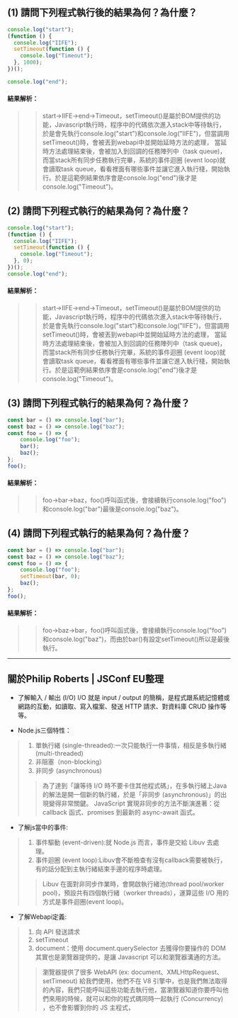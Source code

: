 ## (1) 請問下列程式執行後的結果為何？為什麼？

```js
console.log("start");
(function () {
  console.log("IIFE");
  setTimeout(function () {
    console.log("Timeout");
  }, 1000);
})();

console.log("end");
```

#### 結果解析：
>>start→IIFE→end→Timeout，setTimeout()是屬於BOM提供的功能，Javascript執行時，程序中的代碼依次進入stack中等待執行，
於是會先執行console.log("start")和console.log("IIFE")，但當調用setTimeout()時，會被丟到webapi中並開始延時方法的處理，
當延時方法處理結束後，會被加入到回調的任務陣列中（task queue)，而當stack所有同步任務執行完畢，系統的事件迴圈 (event loop)就會讀取task queue，看看裡面有哪些事件並讓它進入執行棧，開始執行。於是這範例結果依序會是console.log("end")後才是console.log("Timeout")。

## (2) 請問下列程式執行的結果為何？為什麼？

```js
console.log("start");
(function () {
  console.log("IIFE");
  setTimeout(function () {
    console.log("Timeout");
  }, 0);
})();
console.log("end");
```

#### 結果解析：
>>start→IIFE→end→Timeout，setTimeout()是屬於BOM提供的功能，Javascript執行時，程序中的代碼依次進入stack中等待執行，
於是會先執行console.log("start")和console.log("IIFE")，但當調用setTimeout()時，會被丟到webapi中並開始延時方法的處理，
當延時方法處理結束後，會被加入到回調的任務陣列中（task queue)，而當stack所有同步任務執行完畢，系統的事件迴圈 (event loop)就會讀取task queue，看看裡面有哪些事件並讓它進入執行棧，開始執行。於是這範例結果依序會是console.log("end")後才是console.log("Timeout")。

## (3) 請問下列程式執行的結果為何？為什麼？

```js
const bar = () => console.log("bar");
const baz = () => console.log("baz");
const foo = () => {
    console.log("foo");
    bar();
    baz();
};
foo();
```

#### 結果解析：
>>foo→bar→baz，foo()呼叫函式後，會接續執行console.log("foo")和console.log("bar")最後是console.log("baz")。

## (4) 請問下列程式執行的結果為何？為什麼？

```js
const bar = () => console.log("bar");
const baz = () => console.log("baz");
const foo = () => {
    console.log("foo");
    setTimeout(bar, 0);
    baz();
};
foo();
```

#### 結果解析：
>>foo→baz→bar，foo()呼叫函式後，會接續執行console.log("foo")和console.log("baz")，而由於bar()有設定setTimeout()所以是最後執行。

*****
## 關於Philip Roberts | JSConf EU整理
* 了解輸入 / 輸出 (I/O)
I/O 就是 input / output 的簡稱，是程式跟系統記憶體或網路的互動，如讀取、寫入檔案、發送 HTTP 請求、對資料庫 CRUD 操作等等。

* Node.js三個特性：
>1. 單執行緒 (single-threaded):一次只能執行一件事情，相反是多執行緒 (multi-threaded)
>2. 非阻塞（non-blocking） 
>3. 非同步 (asynchronous) 
>>為了達到「讓等待 I/O 時不要卡住其他程式碼」，在多執行緒上Java的解法是開一個新的執行緒，於是「非同步 (asynchronous)」的出現變得非常關鍵。
>JavaScript 實現非同步的方法不斷演進著：從 callback 函式、promises 到最新的 async-await 函式。

* 了解js當中的事件:
>1. 事件驅動 (event-driven):就 Node.js 而言，事件是交給 Libuv 去處理。
>2. 事件迴圈 (event loop):Libuv會不斷檢查有沒有callback需要被執行，有的話分配到主執行緒結束手邊的程序時處理。
>> Libuv 在面對非同步作業時，會開啟執行緒池(thread pool/worker pool)，預設共有四個執行緒（worker threads），運算這些 I/O 用的方式是事件迴圈(event loop)。

* 了解Webapi定義:
>1. 向 API 發送請求
>2. setTimeout
>3. document：使用 document.querySelector 去獲得你要操作的 DOM 其實也是瀏覽器提供的，是讓 Javascript 可以和瀏覽器溝通的方法。
>> 瀏覽器提供了很多 WebAPI (ex: document、XMLHttpRequest、setTimeout) 給我們使用，他們不在 V8 引擎中，也是我們無法取得的內容，我們只能呼叫這些功能去執行他，當瀏覽器知道你要呼叫他們來用的時候，就可以和你的程式碼同時一起執行 (Concurrency) ，也不會影響到你的 JS 主程式，